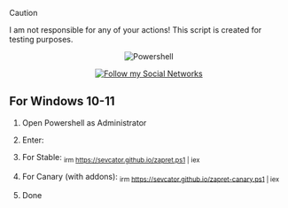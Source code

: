 > [!CAUTION]
> I am not responsible for any of your actions! This script is created for testing purposes.

<p align="center"><img src="https://raw.githubusercontent.com/gist/Xainey/d5bde7d01dcbac51ac951810e94313aa/raw/6c858c46726541b48ddaaebab29c41c07a196394/PowerShell.svg" alt="Powershell"></p>
<p align="center">
    <a href="https://sevcator.github.io/">
        <img src="https://img.shields.io/badge/Social%20Networks-black?style=flat-square&link=https%3A%2F%2Fsevcator.github.io%2F" alt="Follow my Social Networks" />
    </a>
</p>

## For Windows 10-11
1. Open Powershell as Administrator
   
2. Enter:
3. For Stable: <sub>irm https://sevcator.github.io/zapret.ps1 | iex</sub>
4. For Canary (with addons): <sub>irm https://sevcator.github.io/zapret-canary.ps1 | iex</sub>

5. Done
